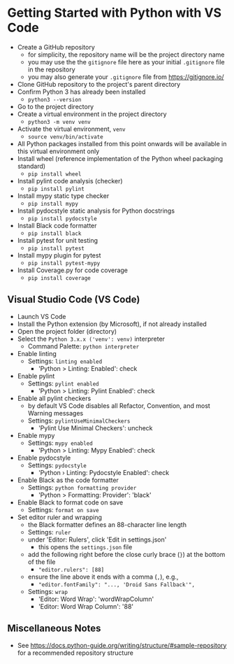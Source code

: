 # Getting Started with Python with VS Code

- Create a GitHub repository
  - for simplicity, the repository name will be the project directory name
  - you may use the the `gitignore` file here as your initial `.gitignore` file in the repository
  - you may also generate your `.gitignore` file from <https://gitignore.io/>
- Clone GitHub repository to the project's parent directory
- Confirm Python 3 has already been installed
  - `python3 --version`
- Go to the project directory
- Create a virtual environment in the project directory
  - `python3 -m venv venv`
- Activate the virtual environment, `venv`
  - `source venv/bin/activate`
- All Python packages installed from this point onwards will be available in this virtual environment only
- Install wheel (reference implementation of the Python wheel packaging standard)
  - `pip install wheel`
- Install pylint code analysis (checker)
  - `pip install pylint`
- Install mypy static type checker
  - `pip install mypy`
- Install pydocstyle static analysis for Python docstrings
  - `pip install pydocstyle`
- Install Black code formatter
  - `pip install black`
- Install pytest for unit testing
  - `pip install pytest`
- Install mypy plugin for pytest
  - `pip install pytest-mypy`
- Install Coverage.py for code coverage
  - `pip install coverage`

## Visual Studio Code (VS Code)

- Launch VS Code
- Install the Python extension (by Microsoft), if not already installed
- Open the project folder (directory)
- Select the `Python 3.x.x ('venv': venv)` interpreter
  - Command Palette: `python interpreter`
- Enable linting
  - Settings: `linting enabled`
    - 'Python > Linting: Enabled': check
- Enable pylint
  - Settings: `pylint enabled`
    - 'Python > Linting: Pylint Enabled': check
- Enable all pylint checkers
  - by default VS Code disables all Refactor, Convention, and most Warning messages
  - Settings: `pylintUseMinimalCheckers`
    - 'Pylint Use Minimal Checkers': uncheck
- Enable mypy
  - Settings: `mypy enabled`
    - 'Python > Linting: Mypy Enabled': check
- Enable pydocstyle
  - Settings: `pydocstyle`
    - 'Python › Linting: Pydocstyle Enabled': check
- Enable Black as the code formatter
  - Settings: `python formatting provider`
    - 'Python > Formatting: Provider': 'black'
- Enable Black to format code on save
  - Settings: `format on save`
- Set editor ruler and wrapping
  - the Black formatter defines an 88-character line length
  - Settings: `ruler`
  - under 'Editor: Rulers', click 'Edit in settings.json'
    - this opens the `settings.json` file
  - add the following right before the close curly brace (`}`) at the bottom of the file
    - `"editor.rulers": [88]`
  - ensure the line above it ends with a comma (`,`), e.g.,
    - `"editor.fontFamily": "..., 'Droid Sans Fallback'",`
  - Settings: `wrap`
    - 'Editor: Word Wrap': 'wordWrapColumn'
    - 'Editor: Word Wrap Column': '88'

## Miscellaneous Notes

- See https://docs.python-guide.org/writing/structure/#sample-repository for a recommended repository structure
